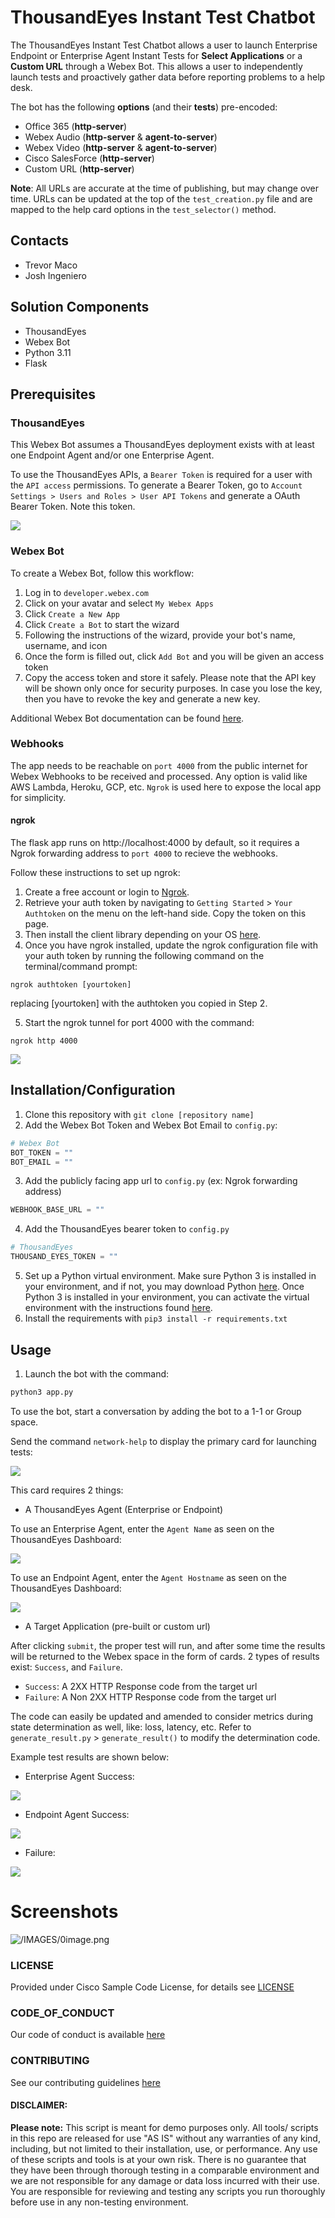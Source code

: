 # ThousandEyes Instant Test Chatbot

The ThousandEyes Instant Test Chatbot allows a user to launch Enterprise Endpoint or Enterprise Agent Instant Tests for **Select Applications** or a **Custom URL** through a Webex Bot. This allows a user to independently launch tests and proactively gather data before reporting problems to a help desk.

The bot has the following **options** (and their **tests**) pre-encoded:

* Office 365 (**http-server**)
* Webex Audio (**http-server** & **agent-to-server**)
* Webex Video (**http-server** & **agent-to-server**)
* Cisco SalesForce (**http-server**)
* Custom URL (**http-server**)

**Note**: All URLs are accurate at the time of publishing, but may change over time. URLs can be updated at the top of the `test_creation.py` file and are mapped to the help card options in the `test_selector()` method.

## Contacts
* Trevor Maco
* Josh Ingeniero

## Solution Components
* ThousandEyes
* Webex Bot
* Python 3.11
* Flask

## Prerequisites

### ThousandEyes

This Webex Bot assumes a ThousandEyes deployment exists with at least one Endpoint Agent and/or one Enterprise Agent.

To use the ThousandEyes APIs, a  `Bearer Token` is required for a user with the `API access` permissions. To generate a Bearer Token, go to `Account Settings > Users and Roles > User API Tokens` and generate a OAuth Bearer Token. Note this token.

![](IMAGES/oauth_bearer_token.png)

### Webex Bot
To create a Webex Bot, follow this workflow:
1. Log in to `developer.webex.com`
2. Click on your avatar and select `My Webex Apps`
3. Click `Create a New App`
4. Click `Create a Bot` to start the wizard
5. Following the instructions of the wizard, provide your bot's name, username, and icon
6. Once the form is filled out, click `Add Bot` and you will be given an access token
7. Copy the access token and store it safely. Please note that the API key will be shown only once for security purposes. In case you lose the key, then you have to revoke the key and generate a new key.

Additional Webex Bot documentation can be found [here](https://developer.webex.com/docs/bots).

### Webhooks
The app needs to be reachable on `port 4000` from the public internet for Webex Webhooks to be received and processed. Any option is valid like AWS Lambda, Heroku, GCP, etc. `Ngrok` is used here to expose the local app for simplicity.

#### ngrok
The flask app runs on http://localhost:4000 by default, so it requires a Ngrok forwarding address to `port 4000` to recieve the webhooks.

Follow these instructions to set up ngrok:
1. Create a free account or login to [Ngrok](https://ngrok.com/).
2. Retrieve your auth token by navigating to `Getting Started` > `Your Authtoken` on the menu on the left-hand side. Copy the token on this page.
3. Then install the client library depending on your OS [here](https://ngrok.com/download).
4. Once you have ngrok installed, update the ngrok configuration file with your auth token by running the following command on the terminal/command prompt: 
```
ngrok authtoken [yourtoken]
```
replacing [yourtoken] with the authtoken you copied in Step 2.

5. Start the ngrok tunnel for port 4000 with the command:
```
ngrok http 4000
```
![](IMAGES/ngrok.png)

## Installation/Configuration
1. Clone this repository with `git clone [repository name]`
2. Add the Webex Bot Token and Webex Bot Email to `config.py`:
```python
# Webex Bot
BOT_TOKEN = ""
BOT_EMAIL = ""
```
3. Add the publicly facing app url to `config.py` (ex: Ngrok forwarding address)
```python
WEBHOOK_BASE_URL = ""
```
4. Add the ThousandEyes bearer token to `config.py`
```python
# ThousandEyes
THOUSAND_EYES_TOKEN = ""
```
5. Set up a Python virtual environment. Make sure Python 3 is installed in your environment, and if not, you may download Python [here](https://www.python.org/downloads/). Once Python 3 is installed in your environment, you can activate the virtual environment with the instructions found [here](https://docs.python.org/3/tutorial/venv.html).
6. Install the requirements with `pip3 install -r requirements.txt`


## Usage

1. Launch the bot with the command:
``` bash
python3 app.py
```

To use the bot, start a conversation by adding the bot to a 1-1 or Group space.

Send the command `network-help` to display the primary card for launching tests:

![](IMAGES/help_card.png)

This card requires 2 things:
* A ThousandEyes Agent (Enterprise or Endpoint)

To use an Enterprise Agent, enter the `Agent Name` as seen on the ThousandEyes Dashboard:

![](IMAGES/enterprise_agent_selection.png)

To use an Endpoint Agent, enter the `Agent Hostname` as seen on the ThousandEyes Dashboard:

![](IMAGES/endpoint_agent_selection.png)

* A Target Application (pre-built or custom url)

After clicking `submit`, the proper test will run, and after some time the results will be returned to the Webex space in the form of cards. 2 types of results exist: `Success`, and `Failure`.
* `Success`: A 2XX HTTP Response code from the target url
* `Failure`: A Non 2XX HTTP Response code from the target url

The code can easily be updated and amended to consider metrics during state determination as well, like: loss, latency, etc. Refer to `generate_result.py` > `generate_result()` to modify the determination code.

Example test results are shown below:

* Enterprise Agent Success:

![](IMAGES/enterprise_success_test.png)

* Endpoint Agent Success:

![](IMAGES/endpoint_success_test.png)

* Failure:

![](IMAGES/failure_test.png)

# Screenshots

![/IMAGES/0image.png](/IMAGES/0image.png)

### LICENSE

Provided under Cisco Sample Code License, for details see [LICENSE](LICENSE.md)

### CODE_OF_CONDUCT

Our code of conduct is available [here](CODE_OF_CONDUCT.md)

### CONTRIBUTING

See our contributing guidelines [here](CONTRIBUTING.md)

#### DISCLAIMER:
<b>Please note:</b> This script is meant for demo purposes only. All tools/ scripts in this repo are released for use "AS IS" without any warranties of any kind, including, but not limited to their installation, use, or performance. Any use of these scripts and tools is at your own risk. There is no guarantee that they have been through thorough testing in a comparable environment and we are not responsible for any damage or data loss incurred with their use.
You are responsible for reviewing and testing any scripts you run thoroughly before use in any non-testing environment.